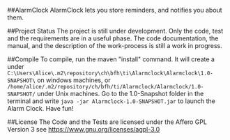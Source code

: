 ##AlarmClock
AlarmClock lets you store reminders, and notifies you about them.

##Project Status
The project is still under development.  Only the code, test and the requirements are in a useful phase.
The code documentation, the manual, and the description of the work-process is still a work in progress.

##Compile
To compile, run the maven "install" command. It will create a under 
`C:\Users\Alice\.m2\repository\ch\bfh\ti\Alarmclock\Alarmclock\1.0-SNAPSHOT\`
on windows machines, or
`/home/alice/.m2/repository/ch/bfh/ti/Alarmclock/Alarmclock/1.0-SNAPSHOT/`
under Unix machines.
Go to the 1.0-Snapshot folder in the terminal and write `java -jar Alarmclock-1.0-SNAPSHOT.jar` to launch the Alarm Clock.
Have fun!


##License
The Code and the Tests are licensed under the Affero GPL Version 3 see https://www.gnu.org/licenses/agpl-3.0
